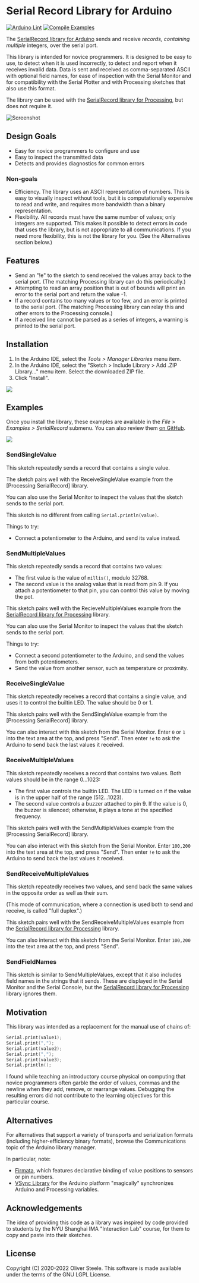 # Serial Record Library for Arduino

[![Arduino Lint](https://github.com/osteele/Arduino_SerialRecord/actions/workflows/arduino-lint.yml/badge.svg)](https://github.com/osteele/Arduino_SerialRecord/actions/workflows/arduino-lint.yml)
[![Compile Examples](https://github.com/osteele/Arduino_SerialRecord/actions/workflows/compile-examples.yml/badge.svg)](https://github.com/osteele/Arduino_SerialRecord/actions/workflows/compile-examples.yml)

The [SerialRecord library for Arduino](https://osteele.github.io/Arduino_SerialRecord/) sends and receive *records, containing multiple* integers, over the serial port.

This library is intended for novice programmers. It is designed to be easy to use, to detect when it is used incorrectly, to detect and report when it receives invalid data. Data is sent and received as comma-separated ASCII with optional field names, for ease of inspection with the Serial Monitor and for compatibility with the Serial Plotter and with Processing sketches that also use this format.

The library can be used with the [SerialRecord library for
Processing](https://osteele.github.io/Processing_SerialRecord/), but does not
require it.

![](docs/screenshot.png "Screenshot")

[SerialRecord library for Processing]: https://osteele.github.io/Processing_SerialRecord/

## Design Goals

- Easy for novice programmers to configure and use
- Easy to inspect the transmitted data
- Detects and provides diagnostics for common errors

### Non-goals

- Efficiency. The library uses an ASCII representation of numbers. This is easy
  to visually inspect without tools, but it is computationally expensive to read
  and write, and requires more bandwidth than a binary representation.
- Flexibility. All records must have the same number of values; only integers
  are supported. This makes it possible to detect errors in code that uses the
  library, but is not appropriate to all communications. If you need more
  flexibility, this is not the library for you. (See the Alternatives section
  below.)

## Features

- Send an "!e" to the sketch to send received the values array back to the serial
  port. (The matching Processing library can do this periodically.)
- Attempting to read an array position that is out of bounds will print an error
  to the serial port and return the value -1.
- If a record contains too many values or too few, and an error is printed to
  the serial port. (The matching Processing library can relay this and other
  errors to the Processing console.)
- If a received line cannot be parsed as a series of integers, a warning is
  printed to the serial port.

## Installation

1. In the Arduino IDE, select the *Tools > Manager Libraries* menu item.
2. In the Arduino IDE, select the "Sketch > Include Library > Add .ZIP Library…"
   menu item. Select the downloaded ZIP file.
3. Click "Install".

![](docs/arduino-library-manager.png)

## Examples

Once you install the library, these examples are available in the *File >
Examples > SerialRecord* submenu. You can also review them [on
GitHub](https://github.com/osteele/Arduino_SerialRecord/tree/main/examples).

![](docs/arduino-examples.png)

### SendSingleValue

This sketch repeatedly sends a record that contains a single value.

The sketch pairs well with the ReceiveSingleValue example from the [Processing
SerialRecord] library.

You can also use the Serial Monitor to inspect the values that the sketch sends
to the serial port.

This sketch is no different from calling `Serial.println(value)`.

Things to try:

- Connect a potentiometer to the Arduino, and send its value instead.

### SendMultipleValues

This sketch repeatedly sends a record that contains two values:

- The first value is the value of `millis()`, modulo 32768.
- The second value is the analog value that is read from pin 9. If you attach a
  potentiometer to that pin, you can control this value by moving the pot.

This sketch pairs well with the RecieveMultipleValues example from the
[SerialRecord library for Processing] library.

You can also use the Serial Monitor to inspect the values that the sketch sends
to the serial port.

Things to try:

- Connect a second potentiometer to the Arduino, and send the values from
  both potentiometers.
- Send the value from another sensor, such as temperature or proximity.

### ReceiveSingleValue

This sketch repeatedly receives a record that contains a single value, and uses
it to control the builtin LED. The value should be 0 or 1.

This sketch pairs well with the SendSingleValue example from the [Processing
SerialRecord] library.

You can also interact with this sketch from the Serial Monitor. Enter `0` or `1`
into the text area at the top, and press "Send". Then enter `!e` to ask the
Arduino to send back the last values it received.

### ReceiveMultipleValues

This sketch repeatedly receives a record that contains two values. Both values
should be in the range 0…1023:

- The first value controls the builtin LED. The LED is turned on if the value is
  in the upper half of the range (512…1023).
- The second value controls a buzzer attached to pin 9. If the value is 0, the
  buzzer is silenced; otherwise, it plays a tone at the specified frequency.

This sketch pairs well with the SendMultipleValues example from the [Processing
SerialRecord] library.

You can also interact with this sketch from the Serial Monitor. Enter `100,200`
into the text area at the top, and press "Send". Then enter `!e` to ask the
Arduino to send back the last values it received.

### SendReceiveMultipleValues

This sketch repeatedly receives two values, and send back the same values in the
opposite order as well as their sum.

(This mode of communication, where a connection is used both to send and
receive, is called "full duplex".)

This sketch pairs well with the SendReceiveMultipleValues example from the
[SerialRecord library for Processing] library.

You can also interact with this sketch from the Serial Monitor. Enter `100,200`
into the text area at the top, and press "Send".

### SendFieldNames

This sketch is similar to SendMultipleValues, except that it also includes
field names in the strings that it sends. These are displayed in the Serial
Monitor and the Serial Console, but the [SerialRecord library for Processing] library
ignores them.

## Motivation

This library was intended as a replacement for the manual use of chains of:

```c++
Serial.print(value1);
Serial.print(",");
Serial.print(value2);
Serial.print(",");
Serial.print(value3);
Serial.println();
```

I found while teaching an introductory course physical on computing that novice
programmers often garble the order of values, commas and the newline when they
add, remove, or rearrange values. Debugging the resulting errors did not
contribute to the learning objectives for this particular course.

## Alternatives

For alternatives that support a variety of transports and serialization formats
(including higher-efficiency binary formats), browse the Communications topic of
the Arduino library manager.

In particular, note:

- [Firmata](https://github.com/firmata/arduino), which features declarative
  binding of value positions to sensors or pin numbers.
- [VSync Library](http://ernestum.github.io/VSync/) for the Arduino platform
  "magically" synchronizes Arduino and Processing variables.

## Acknowledgements

The idea of providing this code as a library was inspired by code provided to
students by the NYU Shanghai IMA "Interaction Lab" course, for them to copy and
paste into their sketches.

## License

Copyright (C) 2020-2022 Oliver Steele. This software is made available under the
terms of the GNU LGPL License.
